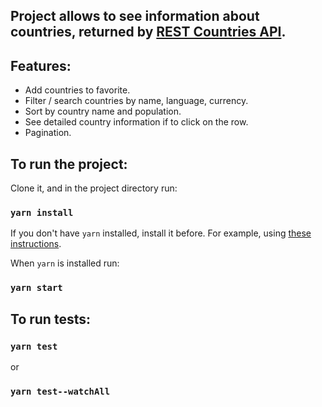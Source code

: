 ## Project allows to see information about countries, returned by [REST Countries API](https://restcountries.com/v3.1/all).

## Features:
- Add countries to favorite.
- Filter / search countries by name, language, currency.
- Sort by country name and population.
- See detailed country information if to click on the row.
- Pagination.



## To run the project:
Clone it, and in the project directory run:

### `yarn install`


If you don't have `yarn` installed, install it before. For example, using [these instructions](https://classic.yarnpkg.com/lang/en/docs/install/).

When `yarn` is installed run:

### `yarn start`



## To run tests:

### `yarn test`

or 

### `yarn test--watchAll`
